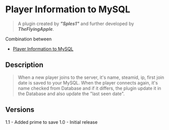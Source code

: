 # Player Information to MySQL

> A plugin created by ***"Sples1"*** and further developed by ***TheFlyingApple***.

Combination between
- [Player Information to MySQL](https://forums.alliedmods.net/showthread.php?p=2701382)

## Description

> When a new player joins to the server, it's name, steamid, ip, first join date is saved to your MySQL. When the player connects again, it's name checked from Database and if it differs, the plugin update it in the Database and also update the "last seen date".

## Versions
1.1 - Added prime to save
1.0 - Initial release